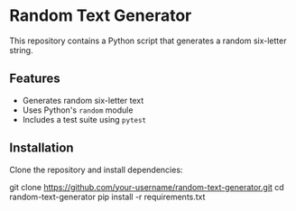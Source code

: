 # Random Text Generator

This repository contains a Python script that generates a random six-letter string.

## Features
- Generates random six-letter text
- Uses Python's `random` module
- Includes a test suite using `pytest`

## Installation
Clone the repository and install dependencies:

git clone https://github.com/your-username/random-text-generator.git
cd random-text-generator
pip install -r requirements.txt

